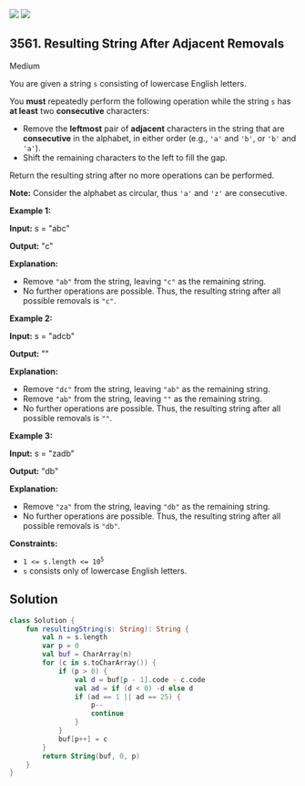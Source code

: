 [![](https://img.shields.io/github/stars/javadev/LeetCode-in-Kotlin?label=Stars&style=flat-square)](https://github.com/javadev/LeetCode-in-Kotlin)
[![](https://img.shields.io/github/forks/javadev/LeetCode-in-Kotlin?label=Fork%20me%20on%20GitHub%20&style=flat-square)](https://github.com/javadev/LeetCode-in-Kotlin/fork)

## 3561\. Resulting String After Adjacent Removals

Medium

You are given a string `s` consisting of lowercase English letters.

You **must** repeatedly perform the following operation while the string `s` has **at least** two **consecutive** characters:

*   Remove the **leftmost** pair of **adjacent** characters in the string that are **consecutive** in the alphabet, in either order (e.g., `'a'` and `'b'`, or `'b'` and `'a'`).
*   Shift the remaining characters to the left to fill the gap.

Return the resulting string after no more operations can be performed.

**Note:** Consider the alphabet as circular, thus `'a'` and `'z'` are consecutive.

**Example 1:**

**Input:** s = "abc"

**Output:** "c"

**Explanation:**

*   Remove `"ab"` from the string, leaving `"c"` as the remaining string.
*   No further operations are possible. Thus, the resulting string after all possible removals is `"c"`.

**Example 2:**

**Input:** s = "adcb"

**Output:** ""

**Explanation:**

*   Remove `"dc"` from the string, leaving `"ab"` as the remaining string.
*   Remove `"ab"` from the string, leaving `""` as the remaining string.
*   No further operations are possible. Thus, the resulting string after all possible removals is `""`.

**Example 3:**

**Input:** s = "zadb"

**Output:** "db"

**Explanation:**

*   Remove `"za"` from the string, leaving `"db"` as the remaining string.
*   No further operations are possible. Thus, the resulting string after all possible removals is `"db"`.

**Constraints:**

*   <code>1 <= s.length <= 10<sup>5</sup></code>
*   `s` consists only of lowercase English letters.

## Solution

```kotlin
class Solution {
    fun resultingString(s: String): String {
        val n = s.length
        var p = 0
        val buf = CharArray(n)
        for (c in s.toCharArray()) {
            if (p > 0) {
                val d = buf[p - 1].code - c.code
                val ad = if (d < 0) -d else d
                if (ad == 1 || ad == 25) {
                    p--
                    continue
                }
            }
            buf[p++] = c
        }
        return String(buf, 0, p)
    }
}
```